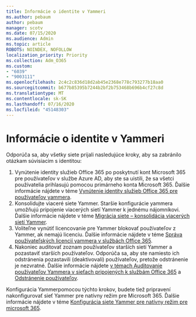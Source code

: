 ```yaml
---
title: Informácie o identite v Yammeri
ms.author: pebaum
author: pebaum
manager: scotv
ms.date: 07/15/2020
ms.audience: Admin
ms.topic: article
ROBOTS: NOINDEX, NOFOLLOW
localization_priority: Priority
ms.collection: Adm_O365
ms.custom:
- "6039"
- "9003111"
ms.openlocfilehash: 2c4c2c836d18d2ab45e2368e778c793277b18aa0
ms.sourcegitcommit: b677b85395b7244b2bf2b753468b696b4cf27c8d
ms.translationtype: MT
ms.contentlocale: sk-SK
ms.lasthandoff: 07/16/2020
ms.locfileid: "45148303"
---
```

# <a name="about-identity-in-yammer"></a>Informácie o identite v Yammeri

Odporúča sa, aby všetky siete prijali nasledujúce kroky, aby sa zabránilo otázkam súvisiacim s identitou:

1. Vynútenie identity služieb Office 365 po poskytnutí kont Microsoft 365 pre používateľov v službe Azure AD, aby ste sa uistili, že sa všetci používatelia prihlasujú pomocou primárneho konta Microsoft 365. Ďalšie informácie nájdete v téme [Vynútenie identity služieb Office 365 pre používateľov yammera](https://docs.microsoft.com/yammer/configure-your-yammer-network/enforce-office-365-identity).
2. Konsolidujte viaceré siete Yammer. Staršie konfigurácie yammera umožňujú pripojenie viacerých sietí Yammer k jednému nájomníkovi. Ďalšie informácie nájdete v téme [Migrácia siete – konsolidácia viacerých sietí Yammer](https://docs.microsoft.com/yammer/configure-your-yammer-network/consolidate-multiple-yammer-networks).
3. Voliteľne vynútiť licencovanie pre Yammer blokovať používateľov z Yammer, ak nemajú licenciu. Ďalšie informácie nájdete v téme [Správa používateľských licencií yammera v službách Office 365](https://docs.microsoft.com/yammer/manage-yammer-users/manage-yammer-licenses-in-office-365).
4. Nakoniec auditovať zoznam používateľov starších sietí Yammer a pozastaviť starších používateľov. Odporúča sa, aby ste namiesto ich odstránenia pozastavili (deaktivovali) používateľov, pretože odstránenie je nezvratné. Ďalšie informácie nájdete [v témach Auditovanie používateľov Yammera v sieťach pripojených k službám Office 365](https://docs.microsoft.com/yammer/manage-yammer-users/audit-users-connected-to-office-365) a [Odstránenie používateľov](https://docs.microsoft.com/yammer/manage-yammer-users/add-block-or-remove-users#remove-users).

Konfigurácia Yammerpomocou týchto krokov, budete tiež pripravení nakonfigurovať sieť Yammer pre natívny režim pre Microsoft 365. Ďalšie informácie nájdete v téme [Konfigurácia siete Yammer pre natívny režim pre microsoft 365](https://docs.microsoft.com/yammer/configure-your-yammer-network/native-mode).